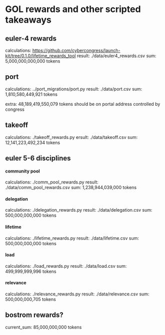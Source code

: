 # GOL rewards and other scripted takeaways

## euler-4 rewards

calculations: https://github.com/cybercongress/launch-kit/tree/0.1.0/lifetime_rewards_tool
result: ./data/euler4_rewards.csv
sum: 5,000,000,000,000 tokens

## port

calculations: ../port_migrations/port.py
result: ./data/port.csv
sum: 1,810,580,449,921 tokens

extra: 48,189,419,550,079 tokens should be on portal address controlled by congress

## takeoff

calculations: ./takeoff_rewards.py
ersult: ./data/takeoff.csv
sum: 12,141,223,492,234 tokens

## euler 5-6 disciplines

#### community pool

calculations: ./comm_pool_rewards.py
result: ./data/comm_pool_rewards.csv
sum: 1,238,944,039,000 tokens

#### delegation

calculations: ./delegation_rewards.py
result: ./data/delegation.csv
sum: 500,000,000,000 tokens

#### lifetime

calculations: ./lifetime_rewards.py
result: ./data/lifetime.csv
sum: 500,000,000,000 tokens

#### load

calculations: ./load_rewards.py
result: ./data/load.csv
sum: 499,999,999,996 tokens

#### relevance

calculations: ./relevance_rewards.py
result: ./data/relevance.csv
sum: 500,000,000,705 tokens

## bostrom rewards?

current_sum: 85,000,000,000 tokens

